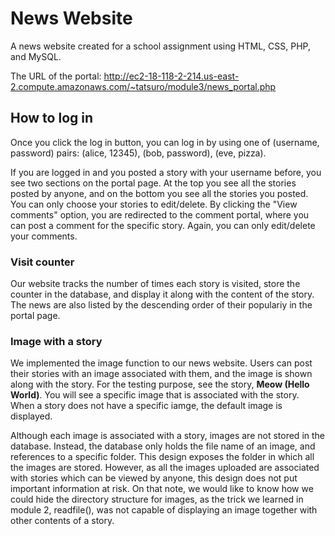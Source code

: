 # News Website
A news website created for a school assignment using HTML, CSS, PHP, and MySQL. 

The URL of the portal: http://ec2-18-118-2-214.us-east-2.compute.amazonaws.com/~tatsuro/module3/news_portal.php

## How to log in
Once you click the log in button, you can log in by using one of (username, password) pairs: (alice, 12345), (bob, password), (eve, pizza).  

If you are logged in and you posted a story with your username before, you see two sections on the portal page. At the top you see all the stories posted by anyone, and on the bottom you see all the stories you posted. You can only choose your stories to edit/delete. By clicking the "View comments" option, you are redirected to the comment portal, where you can post a comment for the specific story. Again, you can only edit/delete your comments. 

### Visit counter
Our website tracks the number of times each story is visited, store the counter in the database, and display it along with the content of the story. The news are also listed by the descending order of their populariy in the portal page. 

### Image with a story
We implemented the image function to our news website. Users can post their stories with an image associated with them, and the image is shown along with the story. For the testing purpose, see the story, **Meow (Hello World)**. You will see a specific image that is associated with the story. When a story does not have a specific iamge, the default image is displayed. 

Although each image is associated with a story, images are not stored in the database. Instead, the database only holds the file name of an image, and references to a specific folder. This design exposes the folder in which all the images are stored. However, as all the images uploaded are associated with stories which can be viewed by anyone, this design does not put important information at risk. On that note, we would like to know how we could hide the directory structure for images, as the trick we learned in module 2, readfile(), was not capable of displaying an image together with other contents of a story. 
